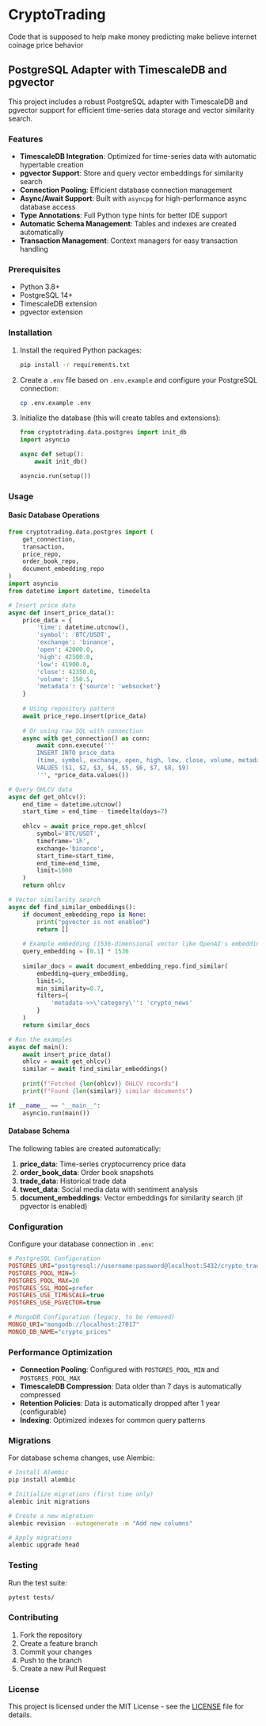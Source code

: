 # CryptoTrading

Code that is supposed to help make money predicting make believe internet coinage price behavior

## PostgreSQL Adapter with TimescaleDB and pgvector

This project includes a robust PostgreSQL adapter with TimescaleDB and pgvector support for efficient time-series data storage and vector similarity search.

### Features

- **TimescaleDB Integration**: Optimized for time-series data with automatic hypertable creation
- **pgvector Support**: Store and query vector embeddings for similarity search
- **Connection Pooling**: Efficient database connection management
- **Async/Await Support**: Built with `asyncpg` for high-performance async database access
- **Type Annotations**: Full Python type hints for better IDE support
- **Automatic Schema Management**: Tables and indexes are created automatically
- **Transaction Management**: Context managers for easy transaction handling

### Prerequisites

- Python 3.8+
- PostgreSQL 14+
- TimescaleDB extension
- pgvector extension

### Installation

1. Install the required Python packages:
   ```bash
   pip install -r requirements.txt
   ```

2. Create a `.env` file based on `.env.example` and configure your PostgreSQL connection:
   ```bash
   cp .env.example .env
   ```

3. Initialize the database (this will create tables and extensions):
   ```python
   from cryptotrading.data.postgres import init_db
   import asyncio
   
   async def setup():
       await init_db()
   
   asyncio.run(setup())
   ```

### Usage

#### Basic Database Operations

```python
from cryptotrading.data.postgres import (
    get_connection, 
    transaction, 
    price_repo,
    order_book_repo,
    document_embedding_repo
)
import asyncio
from datetime import datetime, timedelta

# Insert price data
async def insert_price_data():
    price_data = {
        'time': datetime.utcnow(),
        'symbol': 'BTC/USDT',
        'exchange': 'binance',
        'open': 42000.0,
        'high': 42500.0,
        'low': 41900.0,
        'close': 42350.0,
        'volume': 150.5,
        'metadata': {'source': 'websocket'}
    }
    
    # Using repository pattern
    await price_repo.insert(price_data)
    
    # Or using raw SQL with connection
    async with get_connection() as conn:
        await conn.execute('''
        INSERT INTO price_data 
        (time, symbol, exchange, open, high, low, close, volume, metadata)
        VALUES ($1, $2, $3, $4, $5, $6, $7, $8, $9)
        ''', *price_data.values())

# Query OHLCV data
async def get_ohlcv():
    end_time = datetime.utcnow()
    start_time = end_time - timedelta(days=7)
    
    ohlcv = await price_repo.get_ohlcv(
        symbol='BTC/USDT',
        timeframe='1h',
        exchange='binance',
        start_time=start_time,
        end_time=end_time,
        limit=1000
    )
    return ohlcv

# Vector similarity search
async def find_similar_embeddings():
    if document_embedding_repo is None:
        print("pgvector is not enabled")
        return []
    
    # Example embedding (1536-dimensional vector like OpenAI's embeddings)
    query_embedding = [0.1] * 1536
    
    similar_docs = await document_embedding_repo.find_similar(
        embedding=query_embedding,
        limit=5,
        min_similarity=0.7,
        filters={
            'metadata->>\'category\'': 'crypto_news'
        }
    )
    return similar_docs

# Run the examples
async def main():
    await insert_price_data()
    ohlcv = await get_ohlcv()
    similar = await find_similar_embeddings()
    
    print(f"Fetched {len(ohlcv)} OHLCV records")
    print(f"Found {len(similar)} similar documents")

if __name__ == "__main__":
    asyncio.run(main())
```

#### Database Schema

The following tables are created automatically:

1. **price_data**: Time-series cryptocurrency price data
2. **order_book_data**: Order book snapshots
3. **trade_data**: Historical trade data
4. **tweet_data**: Social media data with sentiment analysis
5. **document_embeddings**: Vector embeddings for similarity search (if pgvector is enabled)

### Configuration

Configure your database connection in `.env`:

```ini
# PostgreSQL Configuration
POSTGRES_URI="postgresql://username:password@localhost:5432/crypto_trading"
POSTGRES_POOL_MIN=5
POSTGRES_POOL_MAX=20
POSTGRES_SSL_MODE=prefer
POSTGRES_USE_TIMESCALE=true
POSTGRES_USE_PGVECTOR=true

# MongoDB Configuration (legacy, to be removed)
MONGO_URI="mongodb://localhost:27017"
MONGO_DB_NAME="crypto_prices"
```

### Performance Optimization

- **Connection Pooling**: Configured with `POSTGRES_POOL_MIN` and `POSTGRES_POOL_MAX`
- **TimescaleDB Compression**: Data older than 7 days is automatically compressed
- **Retention Policies**: Data is automatically dropped after 1 year (configurable)
- **Indexing**: Optimized indexes for common query patterns

### Migrations

For database schema changes, use Alembic:

```bash
# Install Alembic
pip install alembic

# Initialize migrations (first time only)
alembic init migrations

# Create a new migration
alembic revision --autogenerate -m "Add new columns"

# Apply migrations
alembic upgrade head
```

### Testing

Run the test suite:

```bash
pytest tests/
```

### Contributing

1. Fork the repository
2. Create a feature branch
3. Commit your changes
4. Push to the branch
5. Create a new Pull Request

### License

This project is licensed under the MIT License - see the [LICENSE](LICENSE) file for details.
